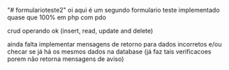 "# formularioteste2" 
oi aqui é um segundo formulario teste implementado quase que 100% em php com pdo

crud operando ok (insert, read, update and delete)

ainda falta implementar mensagens de retorno para dados incorretos e/ou checar se já há 
os mesmos dados na database (já faz tais verificacoes porem não retorna mensagens de aviso)